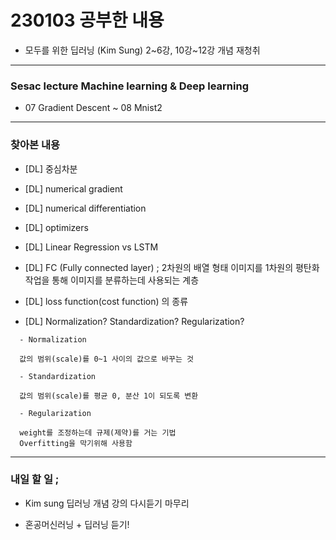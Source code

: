 # 230103 공부한 내용

- 모두를 위한 딥러닝 (Kim Sung) 2~6강, 10강~12강 개념 재청취

---

### Sesac lecture Machine learning & Deep learning

- 07 Gradient Descent ~ 08 Mnist2

---

### 찾아본 내용

- [DL] 중심차분

- [DL] numerical gradient

- [DL] numerical differentiation

- [DL] optimizers

- [DL] Linear Regression vs LSTM

- [DL] FC (Fully connected layer) ; 2차원의 배열 형태 이미지를 1차원의 평탄화 작업을 통해 이미지를 분류하는데 사용되는 계층

- [DL] loss function(cost function) 의 종류

- [DL] Normalization? Standardization? Regularization?

```
  - Normalization

  값의 범위(scale)를 0~1 사이의 값으로 바꾸는 것

  - Standardization

  값의 범위(scale)를 평균 0, 분산 1이 되도록 변환

  - Regularization

  weight를 조정하는데 규제(제약)를 거는 기법
  Overfitting을 막기위해 사용함
```

---

### 내일 할 일 ;

- Kim sung 딥러닝 개념 강의 다시듣기 마무리

- 혼공머신러닝 + 딥러닝 듣기!
